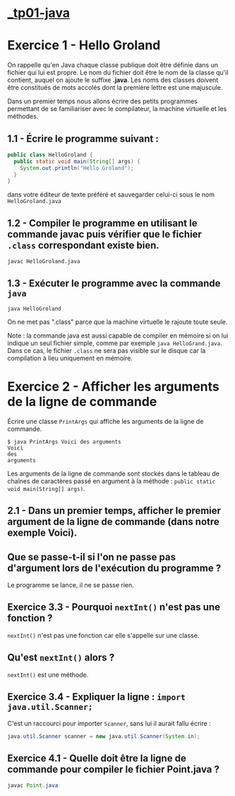 # [_tp01-java](https://monge.univ-mlv.fr/ens/IR/IR1/2023-2024/Java/td01.php)

# Exercice 1 - Hello Groland

On rappelle qu'en Java chaque classe publique doit être définie dans un fichier qui lui est propre. Le nom du fichier doit être le nom de la classe qu'il contient, auquel on ajoute le suffixe **.java**. Les noms des classes doivent être constitués de mots accolés dont la première lettre est une majuscule.

Dans un premier temps nous allons écrire des petits programmes permettant de se familiariser avec le compilateur, la machine virtuelle et les méthodes.

## 1.1 - Écrire le programme suivant :

```java
public class HelloGroland {
  public static void main(String[] args) {
    System.out.println("Hello Groland");
  }
}
```

dans votre éditeur de texte préféré et sauvegarder celui-ci sous le nom `HelloGroland.java`

## 1.2 - Compiler le programme en utilisant le commande javac puis vérifier que le fichier `.class` correspondant existe bien.

```console
javac HelloGroland.java
```

## 1.3 - Exécuter le programme avec la commande `java`

```
java HelloGroland
```

On ne met pas ".class" parce que la machine virtuelle le rajoute toute seule.

Note : la commande java est aussi capable de compiler en mémoire si on lui indique un seul fichier simple, comme par exemple `java HelloGrand.java`. Dans ce cas, le fichier `.class` ne sera pas visible sur le disque car la compilation à lieu uniquement en mémoire.

# Exercice 2 - Afficher les arguments de la ligne de commande

Écrire une classe `PrintArgs` qui affiche les arguments de la ligne de commande.

```console
$ java PrintArgs Voici des arguments
Voici
des
arguments
```

Les arguments de la ligne de commande sont stockés dans le tableau de chaînes de caractères passé en argument à la méthode : `public static void main(String[] args)`.

## 2.1 - Dans un premier temps, afficher le premier argument de la ligne de commande (dans notre exemple Voici).
## Que se passe-t-il si l'on ne passe pas d'argument lors de l'exécution du programme ?

Le programme se lance, il ne se passe rien.

## Exercice 3.3 - Pourquoi `nextInt()` n'est pas une fonction ?

`nextInt()` n'est pas une fonction car elle s'appelle sur une classe.

## Qu'est `nextInt()` alors ?

`nextInt()` est une méthode.

## Exercice 3.4 - Expliquer la ligne : `import java.util.Scanner;`

C'est un raccourci pour importer `Scanner`, sans lui il aurait fallu écrire :

```java
java.util.Scanner scanner = new java.util.Scanner(System.in);
```

## Exercice 4.1 - Quelle doit être la ligne de commande pour compiler le fichier Point.java ?

```java
javac Point.java
```
 
